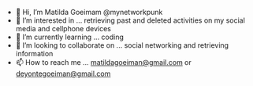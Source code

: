 - 👋 Hi, I’m Matilda Goeimam @mynetworkpunk
- 👀 I’m interested in ... retrieving past and deleted activities on my social media and cellphone devices
- 🌱 I’m currently learning ... coding
- 💞️ I’m looking to collaborate on ... social networking and retrieving information
- 📫 How to reach me ... matildagoeiman@gmail.com or deyontegoeiman@gmail.com

<!---
mynetworkpunk/mynetworkpunk is a ✨ special ✨ repository because its `README.md` (this file) appears on your GitHub profile.
You can click the Preview link to take a look at your changes.
--->
